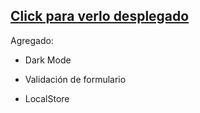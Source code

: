 ## [Click para verlo desplegado](https://ffba97.github.io/emergentes/)

Agregado:

* Dark Mode

* Validación de formulario
* LocalStore

